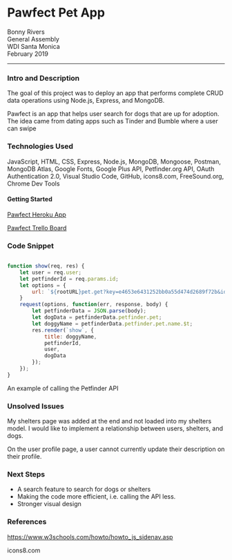 # Pawfect Pet App
Bonny Rivers <br>
General Assembly <br>WDI Santa Monica  <br>
February 2019

---

### Intro and Description
The goal of this project was to deploy an app that performs complete CRUD data operations using Node.js, Express, and MongoDB. 

Pawfect is an app that helps user search for dogs that are up for adoption. The idea came from dating apps such as Tinder and Bumble where a user can swipe

### Technologies Used
JavaScript, HTML, CSS, Express, Node.js, MongoDB, Mongoose, Postman, MongoDB Atlas, Google Fonts, Google Plus API, Petfinder.org API, OAuth Authentication 2.0, Visual Studio Code, GitHub, icons8.com, FreeSound.org, Chrome Dev Tools

#### Getting Started

[Pawfect Heroku App](https://pawfect-pet.herokuapp.com)

[Pawfect Trello Board](https://trello.com/b/OGwj6Ol2/pawfect)


### Code Snippet
```javascript

function show(req, res) {
    let user = req.user;
    let petfinderId = req.params.id;
    let options = {
        url: `${rootURL}pet.get?key=e4653e6431252bb0a55d474d2689f72b&id=${petfinderId}&format=json`
    }
    request(options, function(err, response, body) {
        let petfinderData = JSON.parse(body);
        let dogData = petfinderData.petfinder.pet;
        let doggyName = petfinderData.petfinder.pet.name.$t;
        res.render(`show`, {
            title: doggyName,
            petfinderId,
            user,
            dogData
        });
    });
}
```

An example of calling the Petfinder API

### Unsolved Issues
My shelters page was added at the end and not loaded into my shelters model. I would like to implement a relationship between users, shelters, and dogs.

On the user profile page, a user cannot currently update their description on their profile. 

### Next Steps
* A search feature to search for dogs or shelters
* Making the code more efficient, i.e. calling the API less.
* Stronger visual design

### References
https://www.w3schools.com/howto/howto_js_sidenav.asp

icons8.com
